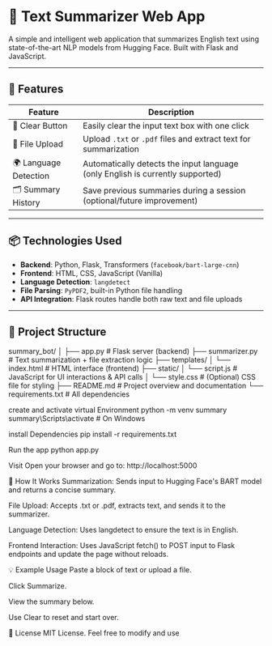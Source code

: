 # 📝 Text Summarizer Web App

A simple and intelligent web application that summarizes English text using state-of-the-art NLP models from Hugging Face. Built with Flask and JavaScript.

---

## 🚀 Features

| Feature               | Description                                                                    |
| --------------------- | ------------------------------------------------------------------------------ |
| 🔁 Clear Button       | Easily clear the input text box with one click                                 |
| 📄 File Upload        | Upload `.txt` or `.pdf` files and extract text for summarization               |
| 🌍 Language Detection | Automatically detects the input language (only English is currently supported) |
| 🗂 Summary History     | Save previous summaries during a session (optional/future improvement)         |

---

## 📦 Technologies Used

- **Backend**: Python, Flask, Transformers (`facebook/bart-large-cnn`)
- **Frontend**: HTML, CSS, JavaScript (Vanilla)
- **Language Detection**: `langdetect`
- **File Parsing**: `PyPDF2`, built-in Python file handling
- **API Integration**: Flask routes handle both raw text and file uploads

---

## 📁 Project Structure

summary_bot/
│
├── app.py # Flask server (backend)
├── summarizer.py # Text summarization + file extraction logic
├── templates/
│ └── index.html # HTML interface (frontend)
├── static/
│ └── script.js # JavaScript for UI interactions & API calls
│ └── style.css # (Optional) CSS file for styling
├── README.md # Project overview and documentation
└── requirements.txt # All dependencies

create and activate virtual Environment
python -m venv summary
summary\Scripts\activate # On Windows

install Dependencies
pip install -r requirements.txt

Run the app
python app.py

Visit
Open your browser and go to: http://localhost:5000

🧠 How It Works
Summarization: Sends input to Hugging Face's BART model and returns a concise summary.

File Upload: Accepts .txt or .pdf, extracts text, and sends it to the summarizer.

Language Detection: Uses langdetect to ensure the text is in English.

Frontend Interaction: Uses JavaScript fetch() to POST input to Flask endpoints and update the page without reloads.

💡 Example Usage
Paste a block of text or upload a file.

Click Summarize.

View the summary below.

Use Clear to reset and start over.

🧾 License
MIT License. Feel free to modify and use
